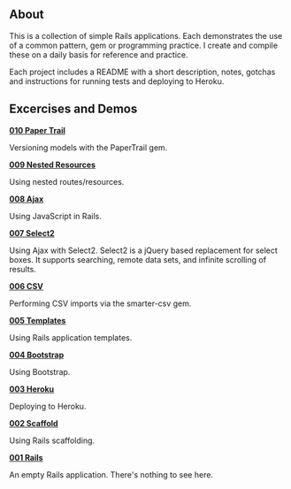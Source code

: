 ## About

This is a collection of simple Rails applications. Each demonstrates the use of a common pattern, gem or programming practice. I create and compile these on a daily basis for reference and practice.

Each project includes a README with a short description, notes, gotchas and instructions for running tests and deploying to Heroku.

## Excercises and Demos

**[010 Paper Trail](https://github.com/smeade/sandbox-010-paper-trail)**

Versioning models with the PaperTrail gem.

**[009 Nested Resources](https://github.com/smeade/sandbox-009-nested-resources)**

Using nested routes/resources.

**[008 Ajax](https://github.com/smeade/sandbox-008-ajax)**

Using JavaScript in Rails.

**[007 Select2](https://github.com/smeade/sandbox-007-select2)**

Using Ajax with Select2. Select2 is a jQuery based replacement for select boxes. It supports searching, remote data sets, and infinite scrolling of results.

**[006 CSV](https://github.com/smeade/sandbox-006-smarter-csv)**

Performing CSV imports via the smarter-csv gem.

**[005 Templates](https://github.com/smeade/sandbox-005-template)**

Using Rails application templates.

**[004 Bootstrap](https://github.com/smeade/sandbox-004-bootstrap)**

Using Bootstrap.

**[003 Heroku](https://github.com/smeade/sandbox-003-12factor)**

Deploying to Heroku.

**[002 Scaffold](https://github.com/smeade/sandbox-002-scaffold)**

Using Rails scaffolding.

**[001 Rails](https://github.com/smeade/sandbox-001-rails)**

An empty Rails application. There's nothing to see here.